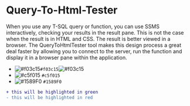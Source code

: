 # Query-To-Html-Tester
When you use any T-SQL query or function, you can use SSMS interactively, checking your results in the result pane. This is not the case when the result is in HTML and CSS. The result is better viewed in a browser. The QueryToHtmlTester tool makes this design process a great deal faster by allowing you to connect to the server, run the function and display it in a browser pane within the application. 

-  ![#f03c15](https://placehold.it/15/f03c15/000000?text=+)`#f03c15`![#f03c15](https://placehold.it/15/f03c15/000000?text=+)
- ![#c5f015](https://placehold.it/15/c5f015/000000?text=+) `#c5f015`
- ![#1589F0](https://placehold.it/15/1589F0/000000?text=+) `#1589F0`
```diff
+ this will be highlighted in green
- this will be highlighted in red
```
